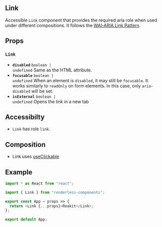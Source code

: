 ## Link

Accessible `Link` component that provides the required aria role when used under
different compositions. It follows the
[WAI-ARIA Link Pattern](https://www.w3.org/TR/wai-aria-practices-1.2/#link).

## Props

<!-- Automatically generated -->

### `Link`

- **`disabled`** <code>boolean | undefined</code> Same as the HTML attribute.
- **`focusable`** <code>boolean | undefined</code> When an element is
  `disabled`, it may still be `focusable`. It works similarly to `readOnly` on
  form elements. In this case, only `aria-disabled` will be set.
- **`isExternal`** <code>boolean | undefined</code> Opens the link in a new tab

## Accessibilty

- `Link` has role `link`.

## Composition

- Link uses [useClickable](https://reakit.io/docs/clickable)

## Example

```js
import * as React from "react";

import { Link } from "renderless-components";

export const App = props => {
  return <Link {...props}>Reakit</Link>;
};

export default App;
```
